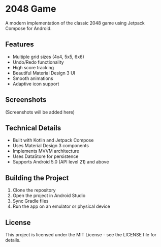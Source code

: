 # 2048 Game

A modern implementation of the classic 2048 game using Jetpack Compose for Android.

## Features

- Multiple grid sizes (4x4, 5x5, 6x6)
- Undo/Redo functionality
- High score tracking
- Beautiful Material Design 3 UI
- Smooth animations
- Adaptive icon support

## Screenshots

(Screenshots will be added here)

## Technical Details

- Built with Kotlin and Jetpack Compose
- Uses Material Design 3 components
- Implements MVVM architecture
- Uses DataStore for persistence
- Supports Android 5.0 (API level 21) and above

## Building the Project

1. Clone the repository
2. Open the project in Android Studio
3. Sync Gradle files
4. Run the app on an emulator or physical device

## License

This project is licensed under the MIT License - see the LICENSE file for details. 